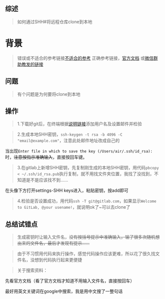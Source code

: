## 综述
> 如何通过SHH#将远程仓库clone到本地


# 背景
> 错误或不适合的参考链接[不适合的参考](https://blog.csdn.net/xuezhangjun0121/article/details/80735291)
> 正确参考链接，[官方文档](https://help.github.com/en/github/authenticating-to-github/adding-a-new-ssh-key-to-your-github-account)
或[微信群助教发的链接](https://docs.gitlab.com/ee/ssh/README.html)


## 问题
> 有个问题是为何要将clone到本地


## 操作
> 1.下载好git后，在终端根据[说明链接](https://docs.gitlab.com/ee/gitlab-basics/start-using-git.html)添加用户名及设置邮件并检验

> 2.生成本地SHH密钥，`ssh-keygen -t rsa -b 4096 -C "email@example.com"`，注意此处邮件地址改成自己的

当出现`Enter file in which to save the key (/Users/air/.ssh/id_rsa):`时，~~注意按指示准确输入~~，直接按回车键。

> 3.在gitlab上新增SHH密钥，先复制刚生成的本地SHH密钥，用代码`pbcopy < ~/.ssh/id_rsa.pub`执行复制，就不用找文件夹位置，我找了没找到，不知道是不是应该找不到……

  在头像下方打开settings-SHH keys进入，粘贴密钥，按add即可

> 4.检验是否设置成功，用代码`ssh -T git@gitlab.com`，如果显示`Welcome to GitLab, @your usename!`，就说明ok了~可以去clone了


## 总结试错点
> 生成密钥时让输入文件名，~~没有按括号提示中准确输入，输了很多次随机想出来的文件名，最后才发现有提示……~~

> 由于不习惯用代码来执行操作，感觉代码操作应该更难，所以花了很久找文件名，没想到代码执行起来更便捷

> 关于搜索资料：

先看官方文档（看了官方文档才知道不用输入文件名，直接按回车）

最好用英文关键词在google中搜索，我是用中文搜了一整句话